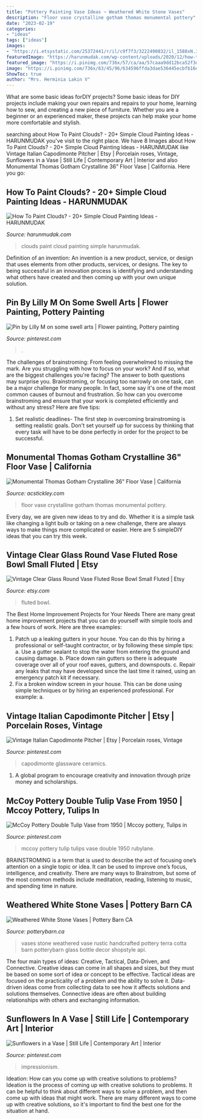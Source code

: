 ```yaml
---
title: "Pottery Painting Vase Ideas ~ Weathered White Stone Vases"
description: "Floor vase crystalline gotham thomas monumental pottery"
date: "2023-02-19"
categories:
- "ideas"
tags: ["ideas"]
images:
- "https://i.etsystatic.com/25372441/r/il/c9f7f3/3222490832/il_1588xN.3222490832_5yll.jpg"
featuredImage: "https://harunmudak.com/wp-content/uploads/2020/12/how-to-paint-clouds-13-1024x648.jpg"
featured_image: "https://i.pinimg.com/736x/57/ca/aa/57caaa9dd12bca52f3ddad43cf5a572b.jpg"
image: "https://i.pinimg.com/736x/63/45/96/634596ffda3dae536445ecbfb16da218.jpg"
ShowToc: true
author: "Mrs. Herminia Lakin V"
---
```



What are some basic ideas forDIY projects?
Some basic ideas for DIY projects include making your own repairs and repairs to your home, learning how to sew, and creating a new piece of furniture. Whether you are a beginner or an experienced maker, these projects can help make your home more comfortable and stylish.

	

		
searching about How To Paint Clouds? - 20+ Simple Cloud Painting Ideas - HARUNMUDAK you've visit to the right place. We have 8 Images about How To Paint Clouds? - 20+ Simple Cloud Painting Ideas - HARUNMUDAK like Vintage Italian Capodimonte Pitcher | Etsy | Porcelain roses, Vintage, Sunflowers in a Vase | Still Life | Contemporary Art | Interior and also Monumental Thomas Gotham Crystalline 36&quot; Floor Vase | California. Here you go:
		
    
## How To Paint Clouds? - 20+ Simple Cloud Painting Ideas - HARUNMUDAK

<img loading=lazy src="https://harunmudak.com/wp-content/uploads/2020/12/how-to-paint-clouds-13-1024x648.jpg" onerror="this.onerror=null;this.src='https://tse1.mm.bing.net/th?id=OIP.NngTrQN8MfcEQn2Vl-kvSAHaEr&amp;pid=15.1';" alt="How To Paint Clouds? - 20+ Simple Cloud Painting Ideas - HARUNMUDAK">

_Source: harunmudak.com_

>clouds paint cloud painting simple harunmudak. 

	

Definition of an invention:
An invention is a new product, service, or design that uses elements from other products, services, or designs. The key to being successful in an innovation process is identifying and understanding what others have created and then coming up with your own unique solution.

    
## Pin By Lilly M On Some Swell Arts | Flower Painting, Pottery Painting

<img loading=lazy src="https://i.pinimg.com/736x/57/ca/aa/57caaa9dd12bca52f3ddad43cf5a572b.jpg" onerror="this.onerror=null;this.src='https://tse3.mm.bing.net/th?id=OIP.kKNxSCNNUMScS-vgcgQQygHaNK&amp;pid=15.1';" alt="Pin by Lilly M on some swell arts | Flower painting, Pottery painting">

_Source: pinterest.com_

>. 

	

The challenges of brainstroming: From feeling overwhelmed to missing the mark.
Are you struggling with how to focus on your work? And if so, what are the biggest challenges you're facing? The answer to both questions may surprise you. Brainstroming, or focusing too narrowly on one task, can be a major challenge for many people. In fact, some say it's one of the most common causes of burnout and frustration. 
So how can you overcome brainstroming and ensure that your work is completed efficiently and without any stress? Here are five tips: 

1. Set realistic deadlines- The first step in overcoming brainstroming is setting realistic goals. Don't set yourself up for success by thinking that every task will have to be done perfectly in order for the project to be successful.

    
## Monumental Thomas Gotham Crystalline 36&quot; Floor Vase | California

<img loading=lazy src="http://www.acstickley.com/wp-content/uploads/2017/03/HugeGotham2.jpg" onerror="this.onerror=null;this.src='https://tse3.mm.bing.net/th?id=OIP.Bly-QgSuJ2wKBkMrRpW5KQHaMi&amp;pid=15.1';" alt="Monumental Thomas Gotham Crystalline 36&quot; Floor Vase | California">

_Source: acstickley.com_

>floor vase crystalline gotham thomas monumental pottery. 

	

Every day, we are given new ideas to try and do. Whether it is a simple task like changing a light bulb or taking on a new challenge, there are always ways to make things more complicated or easier. Here are 5 simpleDIY ideas that you can try this week.

    
## Vintage Clear Glass Round Vase Fluted Rose Bowl Small Fluted | Etsy

<img loading=lazy src="https://i.etsystatic.com/25372441/r/il/c9f7f3/3222490832/il_1588xN.3222490832_5yll.jpg" onerror="this.onerror=null;this.src='https://tse4.mm.bing.net/th?id=OIP.8u3pFYSnf2mv2hQwRhGaTwHaJ3&amp;pid=15.1';" alt="Vintage Clear Glass Round Vase Fluted Rose Bowl Small Fluted | Etsy">

_Source: etsy.com_

>fluted bowl. 

	

The Best Home Improvement Projects for Your Needs
There are many great home improvement projects that you can do yourself with simple tools and a few hours of work. Here are three examples: 
1. Patch up a leaking gutters in your house. You can do this by hiring a professional or self-taught contractor, or by following these simple tips: 
a. Use a gutter sealant to stop the water from entering the ground and causing damage. 
b. Place down rain gutters so there is adequate coverage over all of your roof eaves, gutters, and downspouts. 
c. Repair any leaks that may have developed since the last time it rained, using an emergency patch kit if necessary.
2. Fix a broken window screen in your house. This can be done using simple techniques or by hiring an experienced professional. For example: 
a.

    
## Vintage Italian Capodimonte Pitcher | Etsy | Porcelain Roses, Vintage

<img loading=lazy src="https://i.pinimg.com/736x/2d/b4/34/2db4345a67255075b322a491a0111aeb.jpg" onerror="this.onerror=null;this.src='https://tse3.mm.bing.net/th?id=OIP.yuwWASxosOYnZrehtJO2PQHaMU&amp;pid=15.1';" alt="Vintage Italian Capodimonte Pitcher | Etsy | Porcelain roses, Vintage">

_Source: pinterest.com_

>capodimonte glassware ceramics. 

	

1. A global program to encourage creativity and innovation through prize money and scholarships. 

    
## McCoy Pottery Double Tulip Vase From 1950 | Mccoy Pottery, Tulips In

<img loading=lazy src="https://i.pinimg.com/736x/56/e3/59/56e3599629505f16c1550aa1101067ee--mccoy-pottery-tulip.jpg" onerror="this.onerror=null;this.src='https://tse4.mm.bing.net/th?id=OIP.vQAUNga_GYe0-JVDx0aHBAHaJ3&amp;pid=15.1';" alt="McCoy Pottery Double Tulip Vase from 1950 | Mccoy pottery, Tulips in">

_Source: pinterest.com_

>mccoy pottery tulip tulips vase double 1950 rubylane. 

	

BRAINSTROMING is a term that is used to describe the act of focusing one’s attention on a single topic or idea. It can be used to improve one’s focus, intelligence, and creativity. There are many ways to Brainstrom, but some of the most common methods include meditation, reading, listening to music, and spending time in nature.

    
## Weathered White Stone Vases | Pottery Barn CA

<img loading=lazy src="http://www.potterybarn.ca/core/media/media.nl?id=62215519&amp;c=3572911&amp;h=9b3f8ae2fbcc57d06b53&amp;resizeid=25&amp;resizeh=1200&amp;resizew=1200" onerror="this.onerror=null;this.src='https://tse2.mm.bing.net/th?id=OIP.f_WfDk5nsxttb8oXCioyGAHaGq&amp;pid=15.1';" alt="Weathered White Stone Vases | Pottery Barn CA">

_Source: potterybarn.ca_

>vases stone weathered vase rustic handcrafted pottery terra cotta barn potterybarn glass bottle decor shopstyle api. 

	

The four main types of ideas: Creative, Tactical, Data-Driven, and Connective.
Creative ideas can come in all shapes and sizes, but they must be based on some sort of idea or concept to be effective. Tactical ideas are focused on the practicality of a problem and the ability to solve it. Data-driven ideas come from collecting data to see how it affects solutions and solutions themselves. Connective ideas are often about building relationships with others and exchanging information.

    
## Sunflowers In A Vase | Still Life | Contemporary Art | Interior

<img loading=lazy src="https://i.pinimg.com/736x/63/45/96/634596ffda3dae536445ecbfb16da218.jpg" onerror="this.onerror=null;this.src='https://tse2.mm.bing.net/th?id=OIP.RTNNrlWP81vFYDxzUL0N8AHaJ_&amp;pid=15.1';" alt="Sunflowers in a Vase | Still Life | Contemporary Art | Interior">

_Source: pinterest.com_

>impressionism. 

	

Ideation: How can you come up with creative solutions to problems?
Ideation is the process of coming up with creative solutions to problems. It can be helpful to think about different ways to solve a problem, and then come up with ideas that might work. There are many different ways to come up with creative solutions, so it's important to find the best one for the situation at hand.

